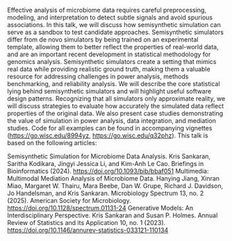 
Effective analysis of microbiome data requires careful preprocessing, modeling, and interpretation to detect subtle signals and avoid spurious associations. In this talk, we will discuss how semisynthetic simulation can serve as a sandbox to test candidate approaches. Semisynthetic simulators differ from de novo simulators by being trained on an experimental template, allowing them to better reflect the properties of real-world data, and are an important recent development in statistical methodology for genomics analysis. Semisynthetic simulators create a setting that mimics real data while providing realistic ground truth, making them a valuable resource for addressing challenges in power analysis, methods benchmarking, and reliability analysis. We will describe the core statistical lying behind semisynthetic simulators and will highlight useful software design patterns. Recognizing that all simulators only approximate reality, we will discuss strategies to evaluate how accurately the simulated data reflect properties of the original data. We also present case studies demonstrating the value of simulation in power analysis, data integration, and mediation studies. Code for all examples can be found in accompanying vignettes (https://go.wisc.edu/8994yz, https://go.wisc.edu/q32phz). This talk is based on the following articles:
 
Semisynthetic Simulation for Microbiome Data Analysis. Kris Sankaran, Saritha Kodikara, Jingyi Jessica Li, and Kim-Anh Le Cao. Briefings in Bioinformatics (2024). https://doi.org/10.1093/bib/bbaf051
Multimedia: Multimodal Mediation Analysis of Microbiome Data. Hanying Jiang, Xinran Miao, Margaret W. Thairu, Mara Beebe, Dan W. Grupe, Richard J. Davidson, Jo Handelsman, and Kris Sankaran. Microbiology Spectrum 13, no. 2 (2025). American Society for Microbiology. https://doi.org/10.1128/spectrum.01131-24
Generative Models: An Interdisciplinary Perspective. Kris Sankaran and Susan P. Holmes. Annual Review of Statistics and its Application 10, no. 1 (2023). https://doi.org/10.1146/annurev-statistics-033121-110134
